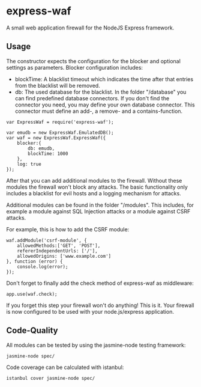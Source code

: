 express-waf
===========

A small web application firewall for the NodeJS Express framework.

Usage
----------
The constructor expects the configuration for the blocker and optional settings as parameters.
Blocker configuration includes:
- blockTime: A blacklist timeout which indicates the time after that entries from the blacklist will be removed.
- db: The used database for the blacklist. In the folder "/database" you can find predefined database connectors. If you don't find the connector you need, you may define your own database connector. This connector must define an add-, a remove- and a contains-function.
```
var ExpressWaf = require('express-waf');

var emudb = new ExpressWaf.EmulatedDB();
var waf = new ExpressWaf.ExpressWaf({
    blocker:{
        db: emudb,
        blockTime: 1000
    },
    log: true
});
```

After that you can add additional modules to the firewall. Without these modules the firewall won't block
any attacks. The basic functionality only includes a blacklist for evil hosts and a logging mechanism for attacks.

Additional modules can be found in the folder "/modules". This includes, for example a module against SQL Injection attacks or
a module against CSRF attacks.

For example, this is how to add the CSRF module:
```
waf.addModule('csrf-module', {
    allowedMethods:['GET', 'POST'],
    refererIndependentUrls: ['/'],
    allowedOrigins: ['www.example.com']
}, function (error) {
    console.log(error);
});
```

Don't forget to finally add the check method of express-waf as middleware:
```
app.use(waf.check);
```
If you forget this step your firewall won't do anything!
This is it. Your firewall is now configured to be used with your node.js/express application.

Code-Quality
---------
All modules can be tested by using the jasmine-node testing framework:
```
jasmine-node spec/
```

Code coverage can be calculated with istanbul:
```
istanbul cover jasmine-node spec/
```
